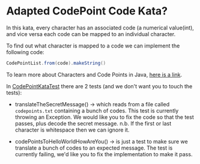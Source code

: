 # **Adapted CodePoint Code Kata?**
In this kata, every character has an associated code (a numerical value(int), and vice versa each code
can be mapped to an individual character.

To find out what character is mapped to a code we can implement the following code:
```java
CodePointList.from(code).makeString()
```
To learn more about Characters and Code Points in Java, [here is a link](https://docs.oracle.com/javase/tutorial/i18n/text/characterClass.html).


In [CodePointKataTest](src/test/java/bnymellon/codekatas/codepointkata/CodePointKataTest.java)
there are 2 tests (and we don't want you to touch the tests):

* translateTheSecretMessage() -> which reads from a file called `codepoints.txt` containing a bunch of codes. This test is currently
throwing an Exception. We would like you to fix the code so that the test passes, plus decode the secret message. 
n.b. If the first or last character is whitespace then we can ignore it.

* codePointsToHelloWorldHowAreYou() -> is just a test to make sure we translate a bunch of codes to an expected message. 
The test is currently failing, we'd like you to fix the implementation to make it pass.

